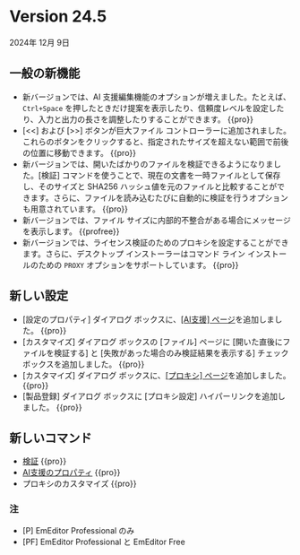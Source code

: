 # Version 24.5

2024年 12月 9日

## 一般の新機能

- 新バージョンでは、AI 支援編集機能のオプションが増えました。たとえば、`Ctrl+Space` を押したときだけ提案を表示したり、信頼度レベルを設定したり、入力と出力の長さを調整したりすることができます。 {{pro}}
- [<<] および [>>] ボタンが巨大ファイル コントローラーに追加されました。これらのボタンをクリックすると、指定されたサイズを超えない範囲で前後の位置に移動できます。 {{pro}}
- 新バージョンでは、開いたばかりのファイルを検証できるようになりました。[検証] コマンドを使うことで、現在の文書を一時ファイルとして保存し、そのサイズと SHA256 ハッシュ値を元のファイルと比較することができます。さらに、ファイルを読み込むたびに自動的に検証を行うオプションも用意されています。 {{pro}}
- 新バージョンでは、ファイル サイズに内部的不整合がある場合にメッセージを表示します。 {{profree}}
- 新バージョンでは、ライセンス検証のためのプロキシを設定することができます。さらに、デスクトップ インストーラーはコマンド ライン インストールのための `PROXY` オプションをサポートしています。 {{pro}}

## 新しい設定

- \[設定のプロパティ\] ダイアログ ボックスに、[\[AI支援\] ページ](../dlg/properties/ai_assist/index)を追加しました。 {{pro}}
- [カスタマイズ] ダイアログ ボックスの [ファイル] ページに [開いた直後にファイルを検証する] と [失敗があった場合のみ検証結果を表示する] チェック ボックスを追加しました。 {{pro}}
- [カスタマイズ] ダイアログ ボックスに、[\[プロキシ\] ページ](../dlg/customize/proxy/index)を追加しました。 {{pro}}
- [製品登録] ダイアログ ボックスに [プロキシ設定] ハイパーリンクを追加しました。 {{pro}}
 
## 新しいコマンド

- [検証](../cmd/file/file_verify) {{pro}}
- [AI支援のプロパティ](../cmd/tools/property_ai_assist) {{pro}}
- プロキシのカスタマイズ {{pro}}

### 注

- \[P\] EmEditor Professional のみ
- \[PF\] EmEditor Professional と EmEditor Free

